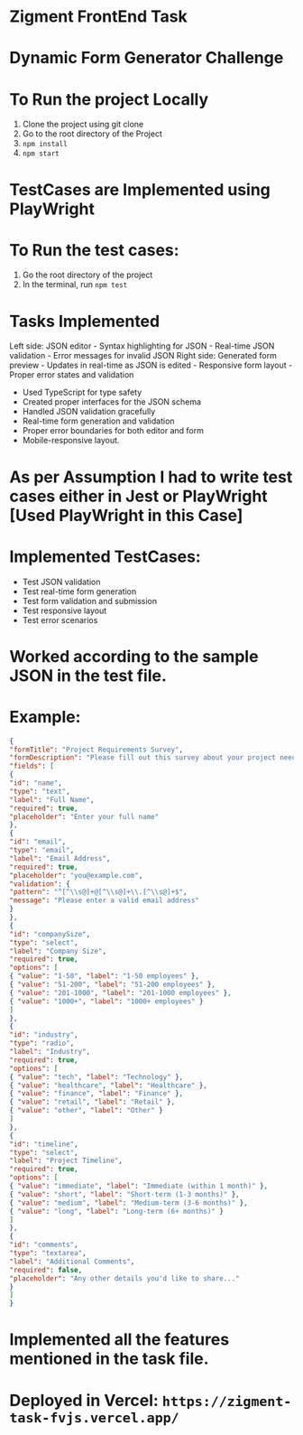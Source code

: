# Zigment FrontEnd Task
# Dynamic Form Generator Challenge

# To Run the project Locally

1) Clone the project using git clone
2) Go to the root directory of the Project
3) `npm install`
4) `npm start`

# TestCases are Implemented using PlayWright
# To Run the test cases:
1) Go the root directory of the project
2) In the terminal, run `npm test`

# Tasks Implemented 
Left side: JSON editor
    - Syntax highlighting for JSON
    - Real-time JSON validation
    - Error messages for invalid JSON
Right side: Generated form preview
    - Updates in real-time as JSON is edited
    - Responsive form layout
    - Proper error states and validation

- Used TypeScript for type safety
- Created proper interfaces for the JSON schema
- Handled JSON validation gracefully
- Real-time form generation and validation
- Proper error boundaries for both editor and form
- Mobile-responsive layout.

 # As per Assumption I had to write test cases either in Jest or PlayWright [Used PlayWright in this Case]
 # Implemented TestCases:
- Test JSON validation
- Test real-time form generation
- Test form validation and submission
- Test responsive layout
- Test error scenarios

# Worked according to the sample JSON in the test file.
# Example:
```json
{
"formTitle": "Project Requirements Survey",
"formDescription": "Please fill out this survey about your project needs",
"fields": [
{
"id": "name",
"type": "text",
"label": "Full Name",
"required": true,
"placeholder": "Enter your full name"
},
{
"id": "email",
"type": "email",
"label": "Email Address",
"required": true,
"placeholder": "you@example.com",
"validation": {
"pattern": "^[^\\s@]+@[^\\s@]+\\.[^\\s@]+$",
"message": "Please enter a valid email address"
}
},
{
"id": "companySize",
"type": "select",
"label": "Company Size",
"required": true,
"options": [
{ "value": "1-50", "label": "1-50 employees" },
{ "value": "51-200", "label": "51-200 employees" },
{ "value": "201-1000", "label": "201-1000 employees" },
{ "value": "1000+", "label": "1000+ employees" }
]
},
{
"id": "industry",
"type": "radio",
"label": "Industry",
"required": true,
"options": [
{ "value": "tech", "label": "Technology" },
{ "value": "healthcare", "label": "Healthcare" },
{ "value": "finance", "label": "Finance" },
{ "value": "retail", "label": "Retail" },
{ "value": "other", "label": "Other" }
]
},
{
"id": "timeline",
"type": "select",
"label": "Project Timeline",
"required": true,
"options": [
{ "value": "immediate", "label": "Immediate (within 1 month)" },
{ "value": "short", "label": "Short-term (1-3 months)" },
{ "value": "medium", "label": "Medium-term (3-6 months)" },
{ "value": "long", "label": "Long-term (6+ months)" }
]
},
{
"id": "comments",
"type": "textarea",
"label": "Additional Comments",
"required": false,
"placeholder": "Any other details you'd like to share..."
}
]
}
```

# Implemented all the features mentioned in the task file.

# Deployed in Vercel: `https://zigment-task-fvjs.vercel.app/`